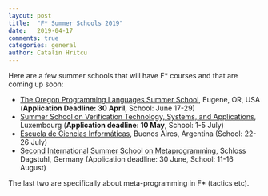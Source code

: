 ```yaml
---
layout: post
title:  "F* Summer Schools 2019"
date:   2019-04-17
comments: true
categories: general
author: Catalin Hritcu
---
```


Here are a few summer schools that will have F* courses and that are coming up soon:
- [The Oregon Programming Languages Summer
  School](https://www.cs.uoregon.edu/research/summerschool/summer19/),
  Eugene, OR, USA (**Application Deadline: 30 April**, School: June 17-29)
- [Summer School on Verification Technology, Systems, and
  Applications](http://resources.mpi-inf.mpg.de/departments/rg1/conferences/vtsa19),
  Luxembourg (**Application deadline: 10 May**, School: 1-5 July)
- [Escuela de Ciencias Informáticas](https://eci2019.dc.uba.ar/cursos.html),
  Buenos Aires, Argentina (School: 22-26 July)
- [Second International Summer School on
  Metaprogramming](https://www.cl.cam.ac.uk/events/metaprog/2019/index.html),
  Schloss Dagstuhl, Germany (Application deadline: 30 June, School: 11-16 August)

The last two are specifically about meta-programming in F* (tactics etc).
